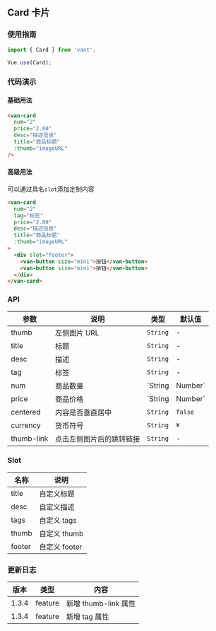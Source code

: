 ## Card 卡片

### 使用指南
``` javascript
import { Card } from 'vant';

Vue.use(Card);
```

### 代码演示

#### 基础用法

```html
<van-card
  num="2"
  price="2.00"
  desc="描述信息"  
  title="商品标题"
  :thumb="imageURL"
/>
```

#### 高级用法
可以通过具名`slot`添加定制内容

```html
<van-card
  num="2"
  tag="标签"
  price="2.00"
  desc="描述信息"  
  title="商品标题"
  :thumb="imageURL"
>
  <div slot="footer">
    <van-button size="mini">按钮</van-button>
    <van-button size="mini">按钮</van-button>
  </div>
</van-card>
```

### API

| 参数 | 说明 | 类型 | 默认值 |
|-----------|-----------|-----------|-------------|
| thumb | 左侧图片 URL | `String` | - |
| title | 标题 | `String` | - |
| desc | 描述 | `String` | - |
| tag | 标签 | `String` | - |
| num | 商品数量 | `String | Number` | - |
| price | 商品价格 | `String | Number` | - |
| centered | 内容是否垂直居中 | `String` | `false` |
| currency | 货币符号 |  `String` | `¥` |
| thumb-link | 点击左侧图片后的跳转链接 | `String` | - |

### Slot

| 名称 | 说明 |
|-----------|-----------|
| title | 自定义标题 |
| desc | 自定义描述 |
| tags | 自定义 tags |
| thumb | 自定义 thumb |
| footer | 自定义 footer |

### 更新日志

| 版本 | 类型 | 内容 |
|-----------|-----------|-----------|
| 1.3.4 | feature | 新增 thumb-link 属性 |
| 1.3.4 | feature | 新增 tag 属性 |
